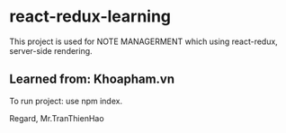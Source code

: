 # react-redux-learning

This project is used for NOTE MANAGERMENT which using react-redux, server-side rendering.

Learned from: Khoapham.vn
---------------------

To run project: use npm index.

Regard,
Mr.TranThienHao
